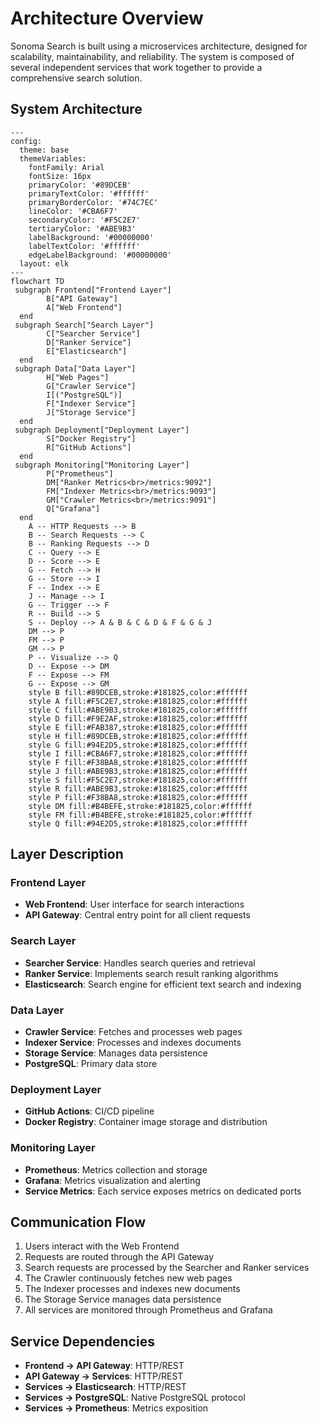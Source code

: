 # Architecture Overview

Sonoma Search is built using a microservices architecture, designed for scalability, maintainability, and reliability. The system is composed of several independent services that work together to provide a comprehensive search solution.

## System Architecture

```mermaid
---
config:
  theme: base
  themeVariables:
    fontFamily: Arial
    fontSize: 16px
    primaryColor: '#89DCEB'
    primaryTextColor: '#ffffff'
    primaryBorderColor: '#74C7EC'
    lineColor: '#CBA6F7'
    secondaryColor: '#F5C2E7'
    tertiaryColor: '#ABE9B3'
    labelBackground: '#00000000'
    labelTextColor: '#ffffff'
    edgeLabelBackground: '#00000000'
  layout: elk
---
flowchart TD
 subgraph Frontend["Frontend Layer"]
        B["API Gateway"]
        A["Web Frontend"]
  end
 subgraph Search["Search Layer"]
        C["Searcher Service"]
        D["Ranker Service"]
        E["Elasticsearch"]
  end
 subgraph Data["Data Layer"]
        H["Web Pages"]
        G["Crawler Service"]
        I[("PostgreSQL")]
        F["Indexer Service"]
        J["Storage Service"]
  end
 subgraph Deployment["Deployment Layer"]
        S["Docker Registry"]
        R["GitHub Actions"]
  end
 subgraph Monitoring["Monitoring Layer"]
        P["Prometheus"]
        DM["Ranker Metrics<br>/metrics:9092"]
        FM["Indexer Metrics<br>/metrics:9093"]
        GM["Crawler Metrics<br>/metrics:9091"]
        Q["Grafana"]
  end
    A -- HTTP Requests --> B
    B -- Search Requests --> C
    B -- Ranking Requests --> D
    C -- Query --> E
    D -- Score --> E
    G -- Fetch --> H
    G -- Store --> I
    F -- Index --> E
    J -- Manage --> I
    G -- Trigger --> F
    R -- Build --> S
    S -- Deploy --> A & B & C & D & F & G & J
    DM --> P
    FM --> P
    GM --> P
    P -- Visualize --> Q
    D -- Expose --> DM
    F -- Expose --> FM
    G -- Expose --> GM
    style B fill:#89DCEB,stroke:#181825,color:#ffffff
    style A fill:#F5C2E7,stroke:#181825,color:#ffffff
    style C fill:#ABE9B3,stroke:#181825,color:#ffffff
    style D fill:#F9E2AF,stroke:#181825,color:#ffffff
    style E fill:#FAB387,stroke:#181825,color:#ffffff
    style H fill:#89DCEB,stroke:#181825,color:#ffffff
    style G fill:#94E2D5,stroke:#181825,color:#ffffff
    style I fill:#CBA6F7,stroke:#181825,color:#ffffff
    style F fill:#F38BA8,stroke:#181825,color:#ffffff
    style J fill:#ABE9B3,stroke:#181825,color:#ffffff
    style S fill:#F5C2E7,stroke:#181825,color:#ffffff
    style R fill:#ABE9B3,stroke:#181825,color:#ffffff
    style P fill:#F38BA8,stroke:#181825,color:#ffffff
    style DM fill:#B4BEFE,stroke:#181825,color:#ffffff
    style FM fill:#B4BEFE,stroke:#181825,color:#ffffff
    style Q fill:#94E2D5,stroke:#181825,color:#ffffff

```

## Layer Description

### Frontend Layer
- **Web Frontend**: User interface for search interactions
- **API Gateway**: Central entry point for all client requests

### Search Layer
- **Searcher Service**: Handles search queries and retrieval
- **Ranker Service**: Implements search result ranking algorithms
- **Elasticsearch**: Search engine for efficient text search and indexing

### Data Layer
- **Crawler Service**: Fetches and processes web pages
- **Indexer Service**: Processes and indexes documents
- **Storage Service**: Manages data persistence
- **PostgreSQL**: Primary data store

### Deployment Layer
- **GitHub Actions**: CI/CD pipeline
- **Docker Registry**: Container image storage and distribution

### Monitoring Layer
- **Prometheus**: Metrics collection and storage
- **Grafana**: Metrics visualization and alerting
- **Service Metrics**: Each service exposes metrics on dedicated ports

## Communication Flow

1. Users interact with the Web Frontend
2. Requests are routed through the API Gateway
3. Search requests are processed by the Searcher and Ranker services
4. The Crawler continuously fetches new web pages
5. The Indexer processes and indexes new documents
6. The Storage Service manages data persistence
7. All services are monitored through Prometheus and Grafana

## Service Dependencies

- **Frontend → API Gateway**: HTTP/REST
- **API Gateway → Services**: HTTP/REST
- **Services → Elasticsearch**: HTTP/REST
- **Services → PostgreSQL**: Native PostgreSQL protocol
- **Services → Prometheus**: Metrics exposition 
